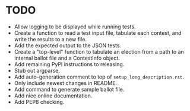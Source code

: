 TODO
====

* Allow logging to be displayed while running tests.
* Create a function to read a test input file, tabulate each contest,
  and write the results to a new file.
* Add the expected output to the JSON tests.
* Create a "top-level" function to tabulate an election from a path to
  an internal ballot file and a ContestInfo object.
* Add remaining PyPI instructions to releasing.
* Stub out argparse.
* Add auto-generation comment to top of `setup_long_description.rst`.
* Only include newest changes in README.
* Add command to generate sample ballot file.
* Add nice online documentation.
* Add PEP8 checking.
